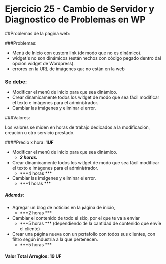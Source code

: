 # Ejercicio 25 - Cambio de Servidor y Diagnostico de Problemas en WP

##Problemas de la página web:

###Problemas:

- Menú de Inicio con custom link (de modo que no es dinámico).
- widget's no son dinámicos (están hechos con código pegado dentro dal opción widget de Wordpress).
- errores en la URL de imágenes que no están en la web

### Se debe:

- Modificar el menú de inicio para que sea dinámico.
- Crear dinamicamente todos los widget de modo que sea fácil modificar el texto e imágenes para el administrador.
- Cambiar las imágenes y eliminar el error.

###Valores:

Los valores se miden en horas de trabajo dedicados a la modificación, creación u otro servicio prestado.

####Precio x hora: **1UF**

- Modificar el menú de inicio para que sea dinámico.
    - ***2 horas.***
- Crear dinamicamente todos los widget de modo que sea fácil modificar el texto e imágenes para el administrador.
    -  ***4 horas ***
- Cambiar las imágenes y eliminar el error.
    -  ***1 horas ***

##### Además:

- Agregar un blog de noticias en la página de inicio,
    -  ***2 horas ***
- Cambiar el contenido de todo el sitio, por el que te va a enviar
    -  ***5 horas *** (dependiendo de la cantidad de contenido que envíe el cliente)
- Crear una página nueva con un portafolio con todos sus clientes, con filtro según industria a la que pertenecen.
    -  ***5 horas ***

#### Valor Total Arreglos: **19 UF**









